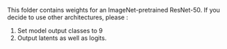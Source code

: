 This folder contains weights for an ImageNet-pretrained ResNet-50. If you decide to use other architectures, please :
1) Set model output classes to 9
2) Output latents as well as logits.
